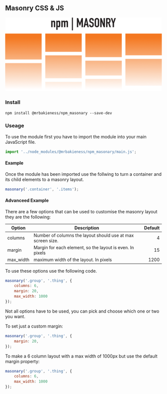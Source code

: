 ## Masonry CSS & JS

![Masonry][logo]

[logo]: https://github.com/MrBakieness/npm_masonary/raw/master/logo.png "Logo Title Text 2"

### Install

```
npm install @mrbakieness/npm_masonary --save-dev
```

### Useage

To use the module first you have to import the module into your main JavaScript file.

```javascript
import '../node_modules/@mrbakieness/npm_masonary/main.js';
```

#### Example 

Once the module has been imported use the follwing to turn a container and its child elements to a masonry layout.

```javascript
masonary('.container', '.items'); 
```

#### Advanceed Example

There are a few options that can be used to customise the masonry layout they are the following:

| Option    | Description                                                 | Default |
| --------- | ----------------------------------------------------------- | -----:  |
| columns   | Number of columns the layout should use at max screen size. | 4       |
| margin    | Margin for each element, so the layout is even. In pixels   | 15      |
| max_width | maximum width of the layout. In pixels                      | 1200    |

To use these options use the following code.

```javascript
masonary('.group', '.thing', {
    columns: 6,
    margin: 20,
    max_width: 1000
});
```

Not all options have to be used, you can pick and choose which one or two you want.

To set just a custom margin:
```javascript
masonary('.group', '.thing', {
    margin: 20,
});
```

To make a 6 column layout with a max width of 1000px but use the default margin property:
```javascript
masonary('.group', '.thing', {
    columns: 6,
    max_width: 1000
});
```